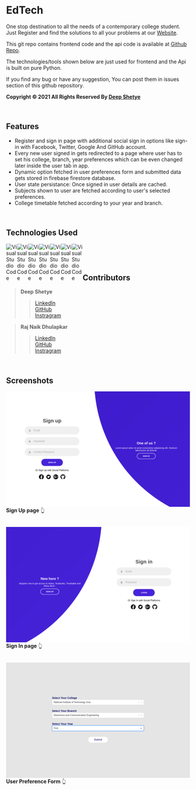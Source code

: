 # EdTech

One stop destination to all the needs of a contemporary college student.
Just Register and find the solutions to all your problems at our [Website](https://deepshetye.github.io/edtech/).

This git repo contains frontend code and the api code is available at [Github Repo](https://github.com/RajNykDhulapkar/edtech-dj).

The technologies/tools shown below are just used for frontend and the Api is built on pure Python.

If you find any bug or have any suggestion, You can post them in issues section of this github repository.

**Copyright © 2021 All Rights Reserved By [Deep Shetye](https://github.com/deepshetye)**

<br />

## Features

- Register and sign in page with additional social sign in options like sign-in with Facebook, Twitter, Google And GitHub account.
- Every new user signed in gets redirected to a page where user has to set his college, branch, year preferences which can be even changed later inside the user tab in app.
- Dynamic option fetched in user preferences form and submitted data gets stored in firebase firestore database.
- User state persistance: Once signed in user details are cached.
- Subjects shown to user are fetched according to user's selected preferences.
- College timetable fetched according to your year and branch.

<br />

## Technologies Used

<img align="left" alt="Visual Studio Code" width="30px" src="https://cdn.icon-icons.com/icons2/1098/PNG/512/1485481300-38_78657.png" />

<img align="left" alt="Visual Studio Code" width="30px" src="https://cdn.icon-icons.com/icons2/2107/PNG/512/file_type_html_icon_130541.png" />
<img align="left" alt="Visual Studio Code" width="30px" src="https://cdn.icon-icons.com/icons2/2108/PNG/512/javascript_icon_130900.png" />
<img align="left" alt="Visual Studio Code" width="30px" src="https://cdn.icon-icons.com/icons2/2415/PNG/512/react_original_logo_icon_146374.png" />
<img align="left" alt="Visual Studio Code" width="30px" src="https://cdn.iconscout.com/icon/free/png-256/firebase-1-282796.png" />
<img align="left" alt="Visual Studio Code" width="30px" src="https://cdn.icon-icons.com/icons2/936/PNG/512/github-logo_icon-icons.com_73546.png" />
<img align="left" alt="Visual Studio Code" width="30px" src="https://cdn.icon-icons.com/icons2/2107/PNG/512/file_type_django_icon_130645.png" />


<br />
<br />
<br />

## Contributors

> **Deep Shetye**
>> [LinkedIn](https://www.linkedin.com/in/deepshetye/) \
>> [GitHub](https://github.com/deepshetye) \
>> [Instragram](https://www.instagram.com/deepshetye_/)

> **Raj Naik Dhulapkar**
>> [LinkedIn](https://www.linkedin.com/in/raj-naik-dhulapkar-4133811b4/) \
>> [GitHub](https://github.com/RajNykDhulapkar) \
>> [Instragram](https://www.instagram.com/rajnykdhulapkar/)

<br />

## Screenshots


<img align="left" alt="Visual Studio Code" src="./images/Screenshot%20from%202021-07-16%2019-18-43.png" />

**Sign Up page** 👆

<br />

<img align="left" alt="Visual Studio Code" src="./images/Screenshot%20from%202021-07-16%2019-18-32.png" />

**Sign In page** 👆

<br />

<img align="left" alt="Visual Studio Code" src="./images/Screenshot%20from%202021-07-16%2019-20-19.png" />

**User Preference Form** 👆